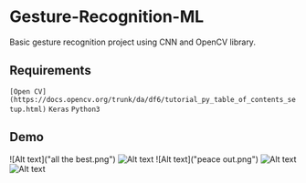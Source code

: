 # Gesture-Recognition-ML
Basic gesture recognition project using CNN and OpenCV library.

## Requirements
` [Open CV](https://docs.opencv.org/trunk/da/df6/tutorial_py_table_of_contents_setup.html) `
` Keras `
` Python3 `

## Demo

![Alt text]("all the best.png")
![Alt text]("spock.png")
![Alt text]("peace out.png")
![Alt text]("fuck.png")
![Alt text]("you.png")
